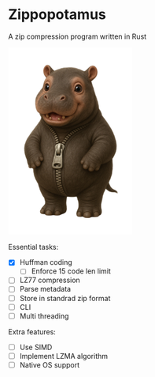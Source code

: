 
# Zippopotamus
A zip compression program written in Rust

<img src="zippopotamus.png" width="50%">

Essential tasks:
- [X] Huffman coding
  - [ ] Enforce 15 code len limit
- [ ] LZ77 compression
- [ ] Parse metadata
- [ ] Store in standrad zip format
- [ ] CLI
- [ ] Multi threading

Extra features:
- [ ] Use SIMD
- [ ] Implement LZMA algorithm
- [ ] Native OS support
